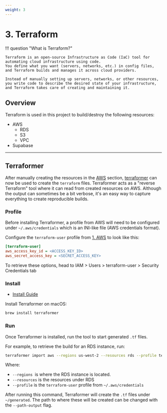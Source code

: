 ```yaml
---
weight: 3
---
```


# 3. Terraform

!!! question "What is Terraform?"

    Terraform is an open-source Infrastructure as Code (IaC) tool for automating cloud infrastructure using code. 
    You define what you want (servers, networks, etc.) in config files, and Terraform builds and manages it across cloud providers.

    Instead of manually setting up servers, networks, or other resources, you write code to describe the desired state of your infrastructure, 
    and Terraform takes care of creating and maintaining it.

## Overview

Terraform is used in this project to build/destroy the following resources:

- AWS
    - RDS
    - S3
    - VPC
- Supabase

---

## Terraformer

After manually creating the resources in the [AWS](aws.md) section, [terraformer](https://github.com/GoogleCloudPlatform/terraformer) can now be used to create the `terraform` files.
Terraformer acts as a "reverse Terraform" tool where it can read from created resources on AWS. 
Although the output can sometimes be a bit verbose, it's an easy way to capture everything to create reproducible builds.

### Profile
Before installing Terraformer, a profile from AWS will need to be configured under `~/.aws/credentials` which is an INI-like file (AWS credentials format).

Configure the `terraform-user` profile from [1. AWS](aws.md#iam) to look like this:

```ini
[terraform-user]
aws_access_key_id = <ACCESS_KEY_ID>
aws_secret_access_key = <SECRET_ACCESS_KEY>
```

To retrieve these options, head to IAM > Users > terraform-user > Security Credentials tab

### Install
* [Install Guide](https://github.com/GoogleCloudPlatform/terraformer?tab=readme-ov-file#installation)

Install Terraformer on macOS:

```bash
brew install terraformer
```

### Run

Once Terraformer is installed, run the tool to start generated `.tf` files.

For example, to retrieve the build for an RDS instance, run:

```bash
terraformer import aws --regions us-west-2 --resources rds --profile terraform-user
```

Where:
* `--regions `is where the RDS instance is located.
* `--resources` is the resources under RDS
* `--profile` is the `terraform-user` profile from `~/.aws/credentials`

After running this command, Terraformer will create the `.tf` files under `~/generated`.
The path to where these will be created can be changed with the `--path-output` flag.